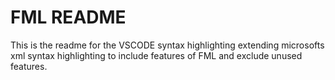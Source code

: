 # FML README

This is the readme for the VSCODE syntax highlighting extending microsofts xml syntax highlighting to include features of FML and exclude unused features.
